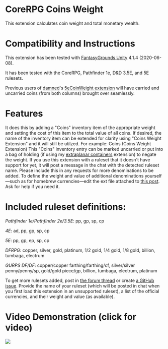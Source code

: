 # CoreRPG Coins Weight
This extension calculates coin weight and total monetary wealth.

# Compatibility and Instructions
This extension has been tested with [FantasyGrounds Unity](https://www.fantasygrounds.com/home/FantasyGroundsUnity.php) 4.1.4 (2020-06-08).

It has been tested with the CoreRPG, Pathfinder 1e, D&D 3.5E, and 5E rulesets.

Previous users of [damned](https://www.fantasygrounds.com/forums/member.php?19192-damned)'s [5eCoinWeight extension](https://www.fantasygrounds.com/forums/showthread.php?41109-The-weight-of-the-coins&p=387476&viewfull=1#post387476) will have carried and uncarried coins (from both columns) brought over seamlessly. 

# Features
It does this by adding a "Coins" inventory item of the appropriate weight and setting the cost of this item to the total value of all coins.  If desired, the name of the inventory item can be extended for clarity using "Coins Weight Extension" and it will still be utilzed.  For example: Coins (Coins Weight Extension)
This "Coins" inventory entry can be marked uncarried or put into a bag of holding (if using my [extraplanar containers](https://www.fantasygrounds.com/forums/showthread.php?67126-PFRPG-Extraplanar-Containers) extension) to negate the weight. If you use this extension with a ruleset that it doesn't have support for yet, it will post a message in the chat with the detected ruleset name. Please include this in any requests for more denominations to be added. To define the weight and value of additional denominations yourself—such as for homebrew currencies—edit the ext file attached to [this post](https://www.fantasygrounds.com/forums/showthread.php?67228-CoreRPG-Coins-Weight&p=588689&viewfull=1#post588689). Ask for help if you need it.

# Included ruleset definitions:
*Pathfinder 1e/Pathfinder 2e/3.5E*: pp, gp, sp, cp

*4E*: ad, pp, gp, sp, cp

*5E*: pp, gp, ep, sp, cp

*DFRPG*: copper, silver, gold, platinum, 1/2 gold, 1/4 gold, 1/8 gold, billion, tumbaga, electrum

*GURPS DF/DF*: copper/copper farthing/farthing/cf, silver/silver penny/penny/sp, gold/gold piece/gp, billion, tumbaga, electrum, platinum

To get more rulesets added, post in [the forum thread](https://www.fantasygrounds.com/forums/showthread.php?67228-CoreRPG-Coins-Weight) or create [a GitHub issue](https://github.com/bmos/FG-CoreRPG-Coins-Weight/issues/new).
Provide the name of your ruleset (which will be posted in chat when you first load this extension in an unsupported ruleset), a list of the official currencies, and their weight and value (as available).

# Video Demonstration (click for video)
[<img src="https://i.ytimg.com/vi_webp/7X2PlfZ2bgE/hqdefault.webp">](https://www.youtube.com/watch?v=7X2PlfZ2bgE)
